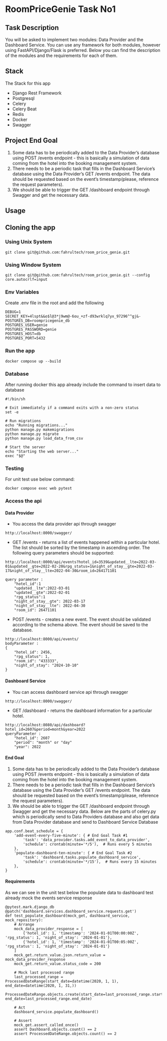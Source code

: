 # RoomPriceGenie Task No1

## Task Description
You will be asked to implement two modules: Data Provider and the Dashboard Service. You can use any
framework for both modules, however using FastAPI/Django/Flask is preferred. Below you can find the description
of the modules and the requirements for each of them.

## Stack
The Stack for this app
- Django Rest Framework
- Postgresql
- Celery
- Celery Beat
- Redis
- Docker
- Swagger

## Project End Goal
1. Some data has to be periodically added to the Data Provider’s database using POST /events endpoint - this
is basically a simulation of data coming from the hotel into the booking management system.
2. There needs to be a periodic task that fills in the Dashboard Service’s database using the Data Provider’s
GET /events endpoint. The data should be requested based on the event’s timestamp(please, reference the
request parameters).
3. We should be able to trigger the GET /dashboard endpoint through Swagger and get the necessary data.

## Usage

## Cloning the app

### Using Unix System
```
git clone git@github.com:fahrultech/room_price_genie.git
```

### Using Window System
```
git clone git@github.com:fahrultech/room_price_genie.git --config core.autocrlf=input
```

### Env Variables
Create .env file in the root and add the following

```
DEBUG=1
SECRET_KEY=4lspt&&o$l@3*j9wm@-6ou_+zf-d93wrklq7yx_97296^^gj&-
POSTGRES_DB=roompricegenie_db
POSTGRES_USER=genie
POSTGRES_PASSWORD=genie
POSTGRES_HOST=db
POSTGRES_PORT=5432
```

### Run the app
```
docker compose up --build
```

### Database
After running docker this app already include the command to insert data to database
```
#!/bin/sh

# Exit immediately if a command exits with a non-zero status
set -e

# Run migrations
echo "Running migrations..."
python manage.py makemigrations
python manage.py migrate
python manage.py load_data_from_csv

# Start the server
echo "Starting the web server..."
exec "$@"
```

### Testing
For unit test use below command:
```
docker compose exec web pytest
```

### Access the api
#### Data Provider
- You access the data provider api through swagger 
```
http://localhost:8000/swagger/
```
- GET /events - returns a list of events happened within a particular hotel. The list should be sorted by the
timestamp in ascending order. The following query parameters should be supported:
```
http://localhost:8000/api/events?hotel_id=3539&updated__lte=2022-03-01&updated__gte=2022-02-20&rpg_status=1&night_of_stay__gte=2022-03-17&night_of_stay__lte=2022-04-30&room_id=264171101

query parameter : 
    "hotel_id":1
    "updated__lte":2022-03-01
    "updated__gte":2022-02-01
    "rpg_status":1
    "night_of_stay__gte": 2022-03-17
    "night_of_stay__lte": 2022-04-30
    "room_id": 26471101
```
- POST /events - creates a new event. The event should be validated according to the schema above. The
event should be saved to the database.
```
http://localhost:8000/api/events/
bodyParameter : 
{
    "hotel_id": 2456,
    "rpg_status": 1,
    "room_id": "433333",
    "night_of_stay": "2024-10-10"
}

```

#### Dashboard Service
- You can access dashboard service api through swagger

```
http://localhost:8000/swagger/
```
- GET /dashboard - returns the dashboard information for a particular hotel.
```
http://localhost:8080/api/dashboard?hotel_id=2607&period=month&year=2022
queryParameter :
    "hotel_id": 2607
    "period": "month" or "day"
    "year": 2022
```

#### End Goal
1. Some data has to be periodically added to the Data Provider’s database using POST /events endpoint - this
is basically a simulation of data coming from the hotel into the booking management system.
2. There needs to be a periodic task that fills in the Dashboard Service’s database using the Data Provider’s
GET /events endpoint. The data should be requested based on the event’s timestamp(please, reference the
request parameters).
3. We should be able to trigger the GET /dashboard endpoint through Swagger and get the necessary data.
Below are the parts of celery.py which is periodically send to Data Providers database and also get data from Data Provider database and send to Dashboard Service Database
```
app.conf.beat_schedule = {
    'add-event-every-five-minute': { # End Goal Task #1
        'task': 'data_provider.tasks.add_event_to_data_provider',
        'schedule': crontab(minute='*/5'),  # Runs every 5 minutes
    },
    'populate-dashboard-ten-minute': { # End Goal Task #2
        'task': 'dashboard.tasks.populate_dashboard_service',
        'schedule': crontab(minute='*/15'),  # Runs every 15 minutes 
    },
}
```

#### Requirements

As we can see in the unit test below the populate data to dashboard test already mock the events service response

```
@pytest.mark.django_db
@patch('dashboard.services.dashboard_service.requests.get')
def test_populate_dashboard(mock_get, dashboard_service, mock_repository):
    # Arrange
    mock_data_provider_response = [
        {'hotel_id': 1, 'timestamp': '2024-01-01T00:00:00Z', 'rpg_status': 1, 'night_of_stay': '2024-01-01'},
        {'hotel_id': 1, 'timestamp': '2024-01-01T00:05:00Z', 'rpg_status': 1, 'night_of_stay': '2024-01-01'}
    ]
    mock_get.return_value.json.return_value = mock_data_provider_response
    mock_get.return_value.status_code = 200

    # Mock last processed range
    last_processed_range = ProcessedDateRange(start_date=datetime(2020, 1, 1), end_date=datetime(2020, 1, 31,))
    ProcessedDateRange.objects.create(start_date=last_processed_range.start_date, end_date=last_processed_range.end_date)

    # Act
    dashboard_service.populate_dashboard()

    # Assert
    mock_get.assert_called_once()
    assert Dashboard.objects.count() == 2
    assert ProcessedDateRange.objects.count() == 2
```